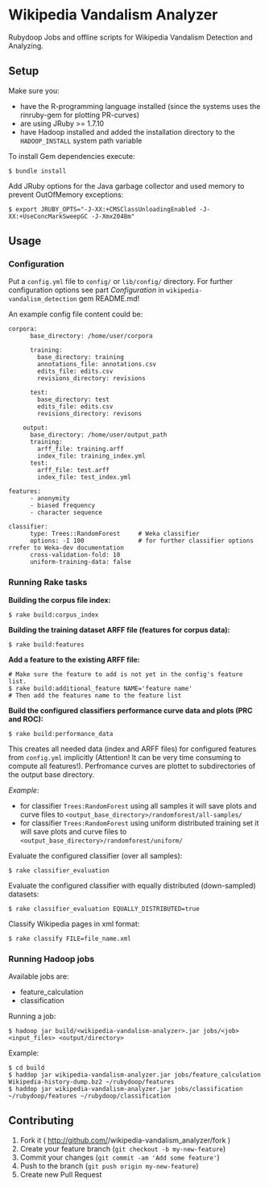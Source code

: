 # Wikipedia Vandalism Analyzer

Rubydoop Jobs and offline scripts for Wikipedia Vandalism Detection and Analyzing.

## Setup

Make sure you:

* have the R-programming language installed (since the systems uses the rinruby-gem for plotting PR-curves)
* are using JRuby >= 1.7.10
* have Hadoop installed and added the installation directory to the `HADOOP_INSTALL` system path variable

To install Gem dependencies execute:

    $ bundle install

Add JRuby options for the Java garbage collector and used memory to prevent OutOfMemory exceptions:

    $ export JRUBY_OPTS="-J-XX:+CMSClassUnloadingEnabled -J-XX:+UseConcMarkSweepGC -J-Xmx2048m"

## Usage

### Configuration

Put a `config.yml` file to `config/` or `lib/config/` directory.
For further configuration options see part *Configuration* in `wikipedia-vandalism_detection` gem README.md!

An example config file content could be:

    corpora:
          base_directory: /home/user/corpora

          training:
            base_directory: training
            annotations_file: annotations.csv
            edits_file: edits.csv
            revisions_directory: revisions

          test:
            base_directory: test
            edits_file: edits.csv
            revisions_directory: revisons

        output:
          base_directory: /home/user/output_path
          training:
            arff_file: training.arff
            index_file: training_index.yml
          test:
            arff_file: test.arff
            index_file: test_index.yml

    features:
          - anonymity
          - biased frequency
          - character sequence

    classifier:
          type: Trees::RandomForest     # Weka classifier
          options: -I 100               # for further classifier options rrefer to Weka-dev documentation
          cross-validation-fold: 10
          uniform-training-data: false

### Running Rake tasks

**Building the corpus file index:**

    $ rake build:corpus_index

**Building the training dataset ARFF file (features for corpus data):**

    $ rake build:features

**Add a feature to the existing ARFF file:**

    # Make sure the feature to add is not yet in the config's feature list.
    $ rake build:additional_feature NAME='feature name'
    # Then add the features name to the feature list

**Build the configured classifiers performance curve data and plots (PRC and ROC):**

    $ rake build:performance_data

This creates all needed data (index and ARFF files) for configured features from `config.yml` implicitly
(Attention! It can be very time consuming to compute all features!).
 Perfromance curves are plottet to subdirectories of the output base directory.

 *Example:*

 - for classifier `Trees:RandomForest` using all samples it will save plots and curve files to
 `<output_base_directory>/randomforest/all-samples/`
 - for classifier `Trees:RandomForest` using uniform distributed training set it will save plots and curve files to
    `<output_base_directory>/randomforest/uniform/`

Evaluate the configured classifier (over all samples):

    $ rake classifier_evaluation

Evaluate the configured classifier with equally distributed (down-sampled) datasets:

    $ rake classifier_evaluation EQUALLY_DISTRIBUTED=true

Classify Wikipedia pages in xml format:

    $ rake classify FILE=file_name.xml

### Running Hadoop jobs

Available jobs are:

* feature_calculation
* classification

Running a job:

    $ hadoop jar build/<wikipedia-vandalism-analyzer>.jar jobs/<job> <input_files> <output/directory> 

Example:
    
    $ cd build
    $ haddop jar wikipedia-vandalism-analyzer.jar jobs/feature_calculation Wikipedia-history-dump.bz2 ~/rubydoop/features
    $ haddop jar wikipedia-vandalism-analyzer.jar jobs/classification ~/rubydoop/features ~/rubydoop/classification

## Contributing

1. Fork it ( http://github.com/<my-github-username>/wikipedia-vandalism_analyzer/fork )
2. Create your feature branch (`git checkout -b my-new-feature`)
3. Commit your changes (`git commit -am 'Add some feature'`)
4. Push to the branch (`git push origin my-new-feature`)
5. Create new Pull Request
